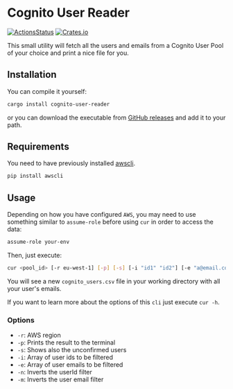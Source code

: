 # Cognito User Reader

[![ActionsStatus](https://github.com/robertohuertasm/cognito-user-reader/workflows/Build/badge.svg)](https://github.com/robertohuertasm/cognito-user-reader/actions) [![Crates.io](https://img.shields.io/crates/v/cognito-user-reader.svg)](https://crates.io/crates/cognito-user-reader)

This small utility will fetch all the users and emails from a Cognito User Pool of your choice and print a nice file for you.

## Installation

You can compile it yourself:

```sh
cargo install cognito-user-reader
```

or you can download the executable from [GitHub releases](https://github.com/robertohuertasm/cognito-user-reader/releases) and add it to your path.

## Requirements

You need to have previously installed [awscli](https://aws.amazon.com/cli/).

```python
pip install awscli
```

## Usage

Depending on how you have configured `AWS`, you may need to use something similar to `assume-role` before using `cur` in order to access the data:

```bash
assume-role your-env
```

Then, just execute: 

```bash
cur <pool_id> [-r eu-west-1] [-p] [-s] [-i "id1" "id2"] [-e "a@email.com" "b@email.com"] [-n] [-m]
```

You will see a new `cognito_users.csv` file in your working directory with all your user's emails.

If you want to learn more about the options of this `cli` just execute `cur -h`.

### Options

* `-r`: AWS region
* `-p`: Prints the result to the terminal
* `-s`: Shows also the unconfirmed users
* `-i`: Array of user ids to be filtered
* `-e`: Array of user emails to be filtered
* `-n`: Inverts the userId filter
* `-m`: Inverts the user email filter
